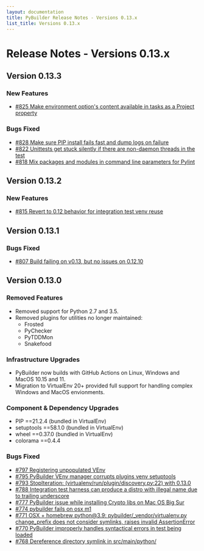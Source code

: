 ```yaml
---
layout: documentation
title: PyBuilder Release Notes - Versions 0.13.x
list_title: Versions 0.13.x
---
```


# Release Notes - Versions 0.13.x

## Version 0.13.3

### New Features

* [#825 Make environment option's content available in tasks as a Project property](https://github.com/pybuilder/pybuilder/issues/825)

### Bugs Fixed

* [#828 Make sure PIP install fails fast and dump logs on failure](https://github.com/pybuilder/pybuilder/issues/828)
* [#822 Unittests get stuck silently if there are non-daemon threads in the test](https://github.com/pybuilder/pybuilder/issues/822)
* [#818 Mix packages and modules in command line parameters for Pylint](https://github.com/pybuilder/pybuilder/issues/818)

## Version 0.13.2

### New Features

* [#815 Revert to 0.12 behavior for integration test venv reuse](https://github.com/pybuilder/pybuilder/issues/815)

## Version 0.13.1

### Bugs Fixed

* [#807 Build failing on v0.13, but no issues on 0.12.10](https://github.com/pybuilder/pybuilder/issues/807)

## Version 0.13.0

### Removed Features

* Removed support for Python 2.7 and 3.5.
* Removed plugins for utilities no longer maintained:
  * Frosted
  * PyChecker
  * PyTDDMon
  * Snakefood

### Infrastructure Upgrades

* PyBuilder now builds with GitHub Actions on Linux, Windows and MacOS 10.15 and 11.
* Migration to VirtualEnv 20+ provided full support for handling complex Windows and MacOS envionments.

### Component & Dependency Upgrades
* PIP ==21.2.4 (bundled in VirtualEnv)
* setuptools ==58.1.0 (bundled in VirtualEnv)
* wheel ==0.37.0 (bundled in VirtualEnv)
* colorama ==0.4.4

### Bugs Fixed

* [#797 Registering unpopulated VEnv](https://github.com/pybuilder/pybuilder/issues/797)
* [#795 PyBuilder VEnv manager corrupts plugins venv setuptools](https://github.com/pybuilder/pybuilder/issues/795)
* [#793 StopIteration: (virtualenv/run/plugin/discovery.py:22) with 0.13.0](https://github.com/pybuilder/pybuilder/issues/793)
* [#788 Integration test harness can produce a distro with illegal name due to trailing underscore](https://github.com/pybuilder/pybuilder/issues/788)
* [#777 PyBuilder issue while installing Crypto libs on Mac OS Big Sur](https://github.com/pybuilder/pybuilder/issues/777)
* [#774 pybuilder fails on osx m1](https://github.com/pybuilder/pybuilder/issues/774)
* [#771 OSX + homebrew python@3.9: pybuilder/_vendor/virtualenv.py change_prefix does not consider symlinks, raises invalid AssertionError](https://github.com/pybuilder/pybuilder/issues/771)
* [#770 PyBuilder improperly handles syntactical errors in test being loaded](https://github.com/pybuilder/pybuilder/issues/770)
* [#768 Dereference directory symlink in src/main/python/](https://github.com/pybuilder/pybuilder/issues/768)
